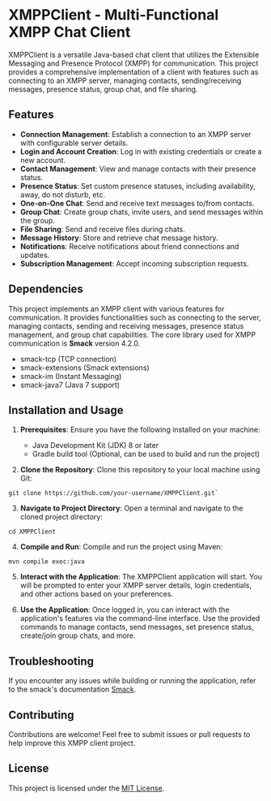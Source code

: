# XMPPClient - Multi-Functional XMPP Chat Client

XMPPClient is a versatile Java-based chat client that utilizes the Extensible Messaging and Presence Protocol (XMPP) for communication. This project provides a comprehensive implementation of a client with features such as connecting to an XMPP server, managing contacts, sending/receiving messages, presence status, group chat, and file sharing.

## Features

- **Connection Management**: Establish a connection to an XMPP server with configurable server details.
- **Login and Account Creation**: Log in with existing credentials or create a new account.
- **Contact Management**: View and manage contacts with their presence status.
- **Presence Status**: Set custom presence statuses, including availability, away, do not disturb, etc.
- **One-on-One Chat**: Send and receive text messages to/from contacts.
- **Group Chat**: Create group chats, invite users, and send messages within the group.
- **File Sharing**: Send and receive files during chats.
- **Message History**: Store and retrieve chat message history.
- **Notifications**: Receive notifications about friend connections and updates.
- **Subscription Management**: Accept incoming subscription requests.

## Dependencies

This project implements an XMPP client with various features for communication. It provides functionalities such as connecting to the server, managing contacts, sending and receiving messages, presence status management, and group chat capabilities. The core library used for XMPP communication is **Smack** version 4.2.0.
- smack-tcp (TCP connection)
- smack-extensions (Smack extensions)
- smack-im (Instant Messaging)
- smack-java7 (Java 7 support)

## Installation and Usage

1. **Prerequisites**: Ensure you have the following installed on your machine:
    - Java Development Kit (JDK) 8 or later
    - Gradle build tool (Optional, can be used to build and run the project)

2. **Clone the Repository**: Clone this repository to your local machine using Git:
```
git clone https://github.com/your-username/XMPPClient.git`
```
3. **Navigate to Project Directory**: Open a terminal and navigate to the cloned project directory:
```
cd XMPPClient
```
4. **Compile and Run**: Compile and run the project using Maven:
```
mvn compile exec:java
```

5. **Interact with the Application**: The XMPPClient application will start. You will be prompted to enter your XMPP server details, login credentials, and other actions based on your preferences.

6. **Use the Application**: Once logged in, you can interact with the application's features via the command-line interface. Use the provided commands to manage contacts, send messages, set presence status, create/join group chats, and more.

## Troubleshooting

If you encounter any issues while building or running the application, refer to the smack's documentation [Smack](https://github.com/igniterealtime/Smack).

## Contributing
Contributions are welcome! Feel free to submit issues or pull requests to help improve this XMPP client project.

## License

This project is licensed under the [MIT License](LICENSE).

